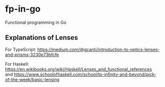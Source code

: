 # fp-in-go
Functional programming in Go

## Explanations of Lenses

For TypeScript: https://medium.com/@gcanti/introduction-to-optics-lenses-and-prisms-3230e73bfcfe

For Haskell: https://en.wikibooks.org/wiki/Haskell/Lenses_and_functional_references and https://www.schoolofhaskell.com/school/to-infinity-and-beyond/pick-of-the-week/basic-lensing
